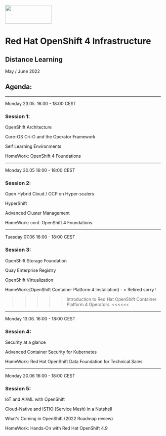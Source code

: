 <img src="https://github.com/alfbach/ocp_dist/blob/main/logo.png" width="150" height="60">


# Red Hat OpenShift 4 Infrastructure
## Distance Learning


May / June 2022

## Agenda:

-----------------------------------------------------------------------
Monday 23.05. 16:00 - 18:00 CEST

### Session 1:	

OpenShift Architecture						

Core-OS Cri-O and the Operator Framework			

Self Learning Environments						

HomeWork: OpenShift 4 Foundations

-----------------------------------------------------------------------
Monday 30.05 16:00 - 18:00 CEST

### Session 2:	

Open Hybrid Cloud / OCP on Hyper-scalers				

HyperShift  								

Advanced Cluster Management					

HomeWork: cont. OpenShift 4 Foundations

-----------------------------------------------------------------------
Tuesday 07.06 16:00 - 18:00 CEST

### Session 3:	

OpenShift Storage Foundation

Quay Enterprise Registry  						

OpenShift Virtualization						

HomeWork:(OpenShift Container Platform 4 Installation) - > Retired sorry !

>>>>> Introduction to Red Hat OpenShift Container Platform 4 Operators. <<<<<<

----------------------------------------------------------------------
Monday 13.06. 16:00 - 18:00 CEST

### Session 4:	

Security at a glance							

Advanced Container Security for Kubernetes			
		
HomeWork: Red Hat OpenShift Data Foundation for Technical Sales

------------------------------------------------------------------------
Monday 20.06 16:00 - 18:00 CEST		

### Session 5:	

IoT and AI/ML with OpenShift								

Cloud-Native and ISTIO (Service Mesh) in a Nutshell		

What's Coming in OpenShift (2022 Roadmap review)		
		
HomeWork: Hands-On with Red Hat OpenShift 4.9

